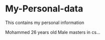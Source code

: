 # My-Personal-data
This contains my personal information

Mohammed 
26 years old
Male 
masters in cs...